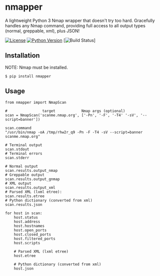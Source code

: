 # nmapper
A lightweight Python 3 Nmap wrapper that doesn't try too hard. Gracefully handles any Nmap command, providing full access to all output types (normal, greppable, xml), plus JSON!

[![License](https://img.shields.io/badge/license-GPLv3-blue.svg)](https://raw.githubusercontent.com/blacklanternsecurity/nmapper/master/LICENSE)
[![Python Version](https://img.shields.io/badge/python-3.6+-green)](https://www.python.org)
[![Build Status](https://github.com/blacklanternsecurity/nmapper/workflows/scan-test/badge.svg)]

## Installation
NOTE: Nmap must be installed.
~~~
$ pip install nmapper
~~~

## Usage
~~~
from nmapper import NmapScan

#                target            Nmap args (optional)
scan = NmapScan('scanme.nmap.org', ['-Pn', '-F', '-T4' '-sV', '--script=banner'])

scan.command
"/usr/bin/nmap -oA /tmp/rhw2r_q9 -Pn -F -T4 -sV --script=banner scanme.nmap.org"

# Terminal output
scan.stdout
# Terminal errors
scan.stderr

# Normal output
scan.results.output_nmap
# Greppable output
scan.results.output_gnmap
# XML output
scan.results.output_xml
# Parsed XML (lxml etree):
scan.results.etree
# Python dictionary (converted from xml)
scan.results.json

for host in scan:
    host.status
    host.address
    host.hostnames
    host.open_ports
    host.closed_ports
    host.filtered_ports
    host.scripts

    # Parsed XML (lxml etree)
    host.etree

    # Python dictionary (converted from xml)
    host.json
~~~